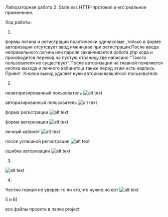 Лабораторная работа 2. Stateless HTTP-протокол и его реальное применение.

Ход работы:
 
  1)
  формы логина и регистрации практически одинаковые ,только в форме авторизации отсутсвует ввод имени,как при регистрации.После ввода неправильного логина или пароля заканчивается работа php кода и производится переход на пустую страницу,где написано "Такого пользователя не существует".После авторизации на главной появляется кнопка выхода и личного кабинета,а также перед этим есть надпись Привет <name>.Кнопка выход удаляет куки авторизовавшегося пользователя.
  
  2)
  неавторизированный пользователь
  ![alt text](images/bl.png)


  авторизированный пользователь
  ![alt text](images/al.png)
  
  форма регистрации
  ![alt text](images/reg.png)
  
  форма авторизации
  ![alt text](images/auth.png)
  
  личный кабинет
  ![alt text](images/lk.png)
  
  после успешной регистрации
  ![alt text](images/usp.png)
  
  ошибка авторизации
  ![alt text](images/err.png)
  
  3)
  ![alt text](images/bd.jpg)
  
  4)
  Честно говоря не уверен то ли это,что нужно,но вот
  ![alt text](images/mass.jpg)
  
  5 и 6)
  
  все файлы проекта в папке project
